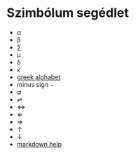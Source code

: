 # Szimbólum segédlet

- α
- β
- ∑
- μ
- δ
- κ
- [greek alphabet](https://www.unco.edu/fraternity-sorority/resources/greek-alphabet.aspx)
- minus sign −
- ∅
- ⇌
- ⇔
- ⇐
- ⇒
- ↑
- ↓
- [markdown help](https://docs.github.com/en/get-started/writing-on-github/getting-started-with-writing-and-formatting-on-github/basic-writing-and-formatting-syntax#alerts)
